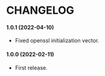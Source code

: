 CHANGELOG
=========

#### 1.0.1 (2022-04-10)

* Fixed openssl initialization vector.

#### 1.0.0 (2022-02-11)

* First release.
